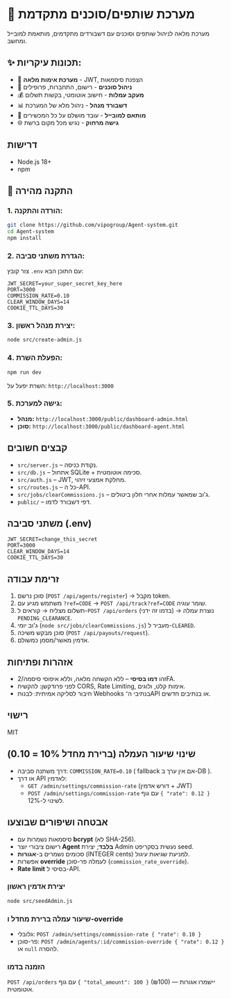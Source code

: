 # 🚀 מערכת שותפים/סוכנים מתקדמת

מערכת מלאה לניהול שותפים וסוכנים עם דשבורדים מתקדמים, מותאמת למובייל ומחשב.

## ✨ **תכונות עיקריות:**
- 🔐 **מערכת אימות מלאה** - JWT, הצפנת סיסמאות
- 👥 **ניהול סוכנים** - רישום, התחברות, פרופילים
- 💰 **מעקב עמלות** - חישוב אוטומטי, בקשות תשלום
- 📊 **דשבורד מנהל** - ניהול מלא של המערכת
- 📱 **מותאם למובייל** - עובד מושלם על כל המכשירים
- 🌐 **גישה מרחוק** - נגיש מכל מקום ברשת

## דרישות
- Node.js 18+
- npm

## 🚀 **התקנה מהירה**

### 1. **הורדה והתקנה:**
```bash
git clone https://github.com/vipogroup/Agent-system.git
cd Agent-system
npm install
```

### 2. **הגדרת משתני סביבה:**
צור קובץ `.env` עם התוכן הבא:
```env
JWT_SECRET=your_super_secret_key_here
PORT=3000
COMMISSION_RATE=0.10
CLEAR_WINDOW_DAYS=14
COOKIE_TTL_DAYS=30
```

### 3. **יצירת מנהל ראשון:**
```bash
node src/create-admin.js
```

### 4. **הפעלת השרת:**
```bash
npm run dev
```

השרת יפעל על: `http://localhost:3000`

### 5. **גישה למערכת:**
- **מנהל:** `http://localhost:3000/public/dashboard-admin.html`
- **סוכן:** `http://localhost:3000/public/dashboard-agent.html`

## קבצים חשובים
- `src/server.js` – נקודת כניסה.
- `src/db.js` – אתחול SQLite + סכימה אוטומטית.
- `src/auth.js` – JWT, מחלקת אמצעי זיהוי.
- `src/routes.js` – כל ה-API.
- `src/jobs/clearCommissions.js` – ג'וב שמאשר עמלות אחרי חלון ביטולים.
- `public/` – דפי דשבורד לדמו.

## משתני סביבה (.env)
```
JWT_SECRET=change_this_secret
PORT=3000
CLEAR_WINDOW_DAYS=14
COOKIE_TTL_DAYS=30
```

## זרימת עבודה
1. סוכן נרשם (`POST /api/agents/register`) → מקבל token.
2. משתמש מגיע עם `?ref=CODE` → `POST /api/track?ref=CODE` שומר עוגיה.
3. תשלום מצליח → קוראים ל-`POST /api/orders` (בדמו זה ידני) → נוצרת עמלה `PENDING_CLEARANCE`.
4. ג'וב יומי (`node src/jobs/clearCommissions.js`) מעביר ל-`CLEARED`.
5. סוכן מבקש משיכה (`POST /api/payouts/request`).
6. אדמין מאשר/מסמן כמשולם.

## אזהרות ופתיחות
- זהו **דמו בסיסי** – ללא הקשחה מלאה, וללא איפוסי סיסמה/2FA.
- לפני פרודקשן: להקשיח CORS, Rate Limiting, אימות קלט, ולוגים.
- חיבור לסליקה אמיתית: לבנות Webhooks בנתיבי ה־API או בנתיבים חדשים.

## רישוי
MIT


## שינוי שיעור העמלה (ברירת מחדל 10% = 0.10)
- דרך משתנה סביבה: `COMMISSION_RATE=0.10` ( fallback אם אין ערך ב-DB ).
- או דרך API לאדמין:
  - `GET /admin/settings/commission-rate`  (דורש אדמין + JWT)
  - `POST /admin/settings/commission-rate` עם גוף `{ "rate": 0.12 }` לשינוי ל-12%.


## אבטחה ושיפורים שבוצעו
- סיסמאות נשמרות עם **bcrypt** (לא SHA-256).
- רישום ציבורי יוצר **Agent בלבד**; יצירת Admin נעשית בסקריפט seed.
- סכומים נשמרים ב-**אגורות** (INTEGER cents) למניעת שגיאות עיגול.
- אפשרות **override** לעמלה פר-סוכן (`commission_rate_override`).
- **Rate limit** בסיסי ל-API.

### יצירת אדמין ראשון
```bash
node src/seedAdmin.js
```

### שיעור עמלה ברירת מחדל ו-override
- גלובלי: `POST /admin/settings/commission-rate { "rate": 0.10 }`
- פר-סוכן: `POST /admin/agents/:id/commission-override { "rate": 0.12 }` או `null` להסרה.

### הזמנה בדמו
`POST /api/orders` עם גוף `{ "total_amount": 100 }` (₪100) — יישמרו אגורות אוטומטית.

